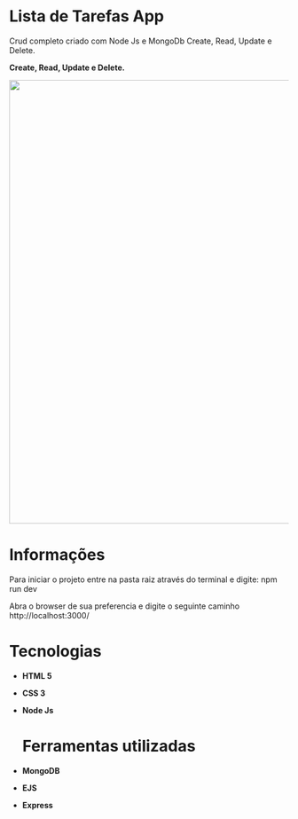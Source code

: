 <h1> Lista de Tarefas App </h1>
<p> Crud completo criado com Node Js e MongoDb
 Create, Read, Update e Delete.

 </p>
<p><strong>Create, Read, Update e Delete.
 </strong>  </P>

</p>
<p align="center">
  <img src="https://user-images.githubusercontent.com/65368831/96757312-a300b500-13ab-11eb-9fae-6c0a0107d6da.gif" width="800" />
</p>


<h1> Informações </h1>
<p> Para iniciar o projeto entre na pasta raiz através do terminal e digite: npm run dev </p>
<p>Abra o browser de sua preferencia e digite o seguinte caminho http://localhost:3000/ </p>
<h1><strong>Tecnologias<strong></h1>
 
* HTML 5
* CSS 3
* Node Js

  
  <h1>Ferramentas utilizadas</h1>

* MongoDB

* EJS

* Express

  
